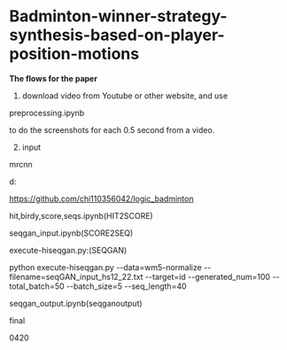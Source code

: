 # Badminton-winner-strategy-synthesis-based-on-player-position-motions
**The flows for the paper**

1. download video from Youtube or other website, and use

preprocessing.ipynb

to do the screenshots for each 0.5 second from a video.

2. input 

mrcnn

d:

https://github.com/chi110356042/logic_badminton

hit,birdy,score,seqs.ipynb(HIT2SCORE)

seqgan_input.ipynb(SCORE2SEQ)

execute-hiseqgan.py:(SEQGAN)

python execute-hiseqgan.py --data=wm5-normalize --filename=seqGAN_input_hs12_22.txt --target=id --generated_num=100 --total_batch=50 --batch_size=5 --seq_length=40

seqgan_output.ipynb(seqganoutput)

final

0420